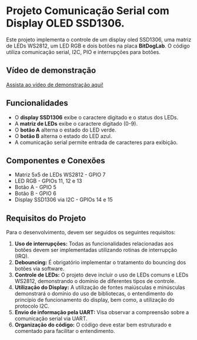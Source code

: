 # Projeto Comunicação Serial com Display OLED SSD1306.

Este projeto implementa o controle de um display oled SSD1306, uma matriz de LEDs WS2812, um LED RGB e dois botões na placa **BitDogLab**. O código utiliza comunicação serial, I2C, PIO e interrupções para botões.

## **Vídeo de demonstração**
[Assista ao vídeo de demonstração aqui!](https://drive.google.com/file/d/1R69V0Gr5CIKLiAoz_22dj-IULyukn7aJ/view?usp=sharing)


## **Funcionalidades**
- O **display SSD1306** exibe o caractere digitado e o status dos LEDs.
- A **matriz de LEDs** exibe o caractere digitado (0-9).
- O **botão A** alterna o estado do LED verde.
- O **botão B** alterna o estado do LED azul.
- A comunicação serial permite entrada de caracteres para exibição.

##  **Componentes e Conexões**
- Matriz 5x5 de LEDs WS2812 - GPIO 7
- LED RGB - GPIOs 11, 12 e 13
- Botão A - GPIO 5
- Botão B - GPIO 6
- Display SSD1306 via I2C - GPIOs 14 e 15

## **Requisitos do Projeto**
Para o desenvolvimento, devem ser seguidos os seguintes requisitos:
1. **Uso de interrupções:** Todas as funcionalidades relacionadas aos botões devem ser implementadas utilizando rotinas de interrupção (IRQ).
2. **Debouncing:** É obrigatório implementar o tratamento do bouncing dos botões via software.
3. **Controle de LEDs:** O projeto deve incluir o uso de LEDs comuns e LEDs WS2812, demonstrando o domínio de diferentes tipos de controle.
4. **Utilização do Display:** A utilização de fontes maiúsculas e minúsculas demonstrará o domínio do uso de bibliotecas, o entendimento do princípio de funcionamento do display, bem como, a utilização do protocolo I2C.
5. **Envio de informação pela UART:** Visa observar a compreensão sobre a comunicação serial via UART.
6. **Organização do código:** O código deve estar bem estruturado e comentado para facilitar o entendimento.